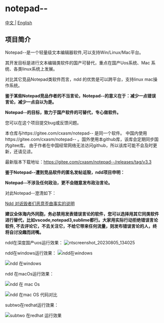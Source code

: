 # notepad--

[中文 ](README.md) | [English](README_EN.md)

## 项目简介

Notepad--是一个轻量级文本编辑器软件,可以支持Win/Linux/Mac平台。

其开发目标是进行文本编辑类软件的国产可替代，重点在国产Uos系统、Mac 系统、各类linux系统上发展。

对比其它竞品Notepad类软件而言，ndd 的优势是可以跨平台，支持linux mac操作系统。

 **鉴于某些Notepad竞品作者的不当言论，Notepad--的意义在于：减少一点错误言论，减少一点自以为是。** 

 **Notepad--的目标，致力于国产软件的可替代，专心做软件。** 

您可以在这个项目提交bug或反馈问题。

本仓库与https://gitee.com/cxasm/notepad-- 是同一个软件。
中国内使用https://gitee.com/cxasm/notepad-- 。国外使用本github库，该库会定期同步国内gitee库。
由于作者在中国经常网络无法访问github，所以该库可能不会及时更新，还请见谅。

最新版本下载地址：https://gitee.com/cxasm/notepad--/releases/tag/v3.3

**鉴于Notepad--遭到竞品软件的匿名发帖诋毁，ndd项目申明：** 

**Notepad--不涉及任何政治，更不会随意发布政治言论。** 

对此Notepad--澄清如下：

[Ndd 对诋毁者们恶意歪曲事实的说明](https://gitee.com/cxasm/notepad--/wikis/Ndd-%E5%AF%B9%E8%AF%8B%E6%AF%81%E8%80%85%E4%BB%AC%E6%81%B6%E6%84%8F%E6%AD%AA%E6%9B%B2%E4%BA%8B%E5%AE%9E%E7%9A%84%E8%AF%B4%E6%98%8E)

**建议全体海内外同胞，务必禁用发表错误言论的软件，您可以选择用其它同类软件进行替代，比如vscode,notepad3,sublime都行。大家用实际行动拒绝错误言论软件, 不去评论它，不去关注它，不给它带来任何流量，则发布错误言论的人，终将自讨没趣而闭嘴。** 

ndd在深度国产uos运行效果：
![ntscreenshot_20230805_134025](https://github.com/cxasm/notepad--/assets/42246867/ec0b5243-3c9d-46d0-bba6-348617236829)

ndd在windows运行效果：
![ndd在windows](https://user-images.githubusercontent.com/42246867/235033753-058ef39a-f815-4404-b5d1-de4a834dec1d.png)

![ndd 在windows](https://user-images.githubusercontent.com/42246867/218263319-3e78b0a9-9fb1-45d1-8f1c-2e850e073425.png)

ndd 在macOs运行效果：

![ndd 在 mac Os](https://user-images.githubusercontent.com/42246867/221394341-743f71a9-11bd-4dc8-aa0d-c24316493dcf.png)

![ndd 在mac OS 代码对比](https://user-images.githubusercontent.com/42246867/221394356-89cf463c-8dcf-4697-aedd-33700b947653.png)

subtwo在redhat运行效果：

![subtwo 在redhat 运行效果](https://user-images.githubusercontent.com/42246867/235033326-b2fffca5-625c-4c96-a661-1072f8a8b3ee.png)
